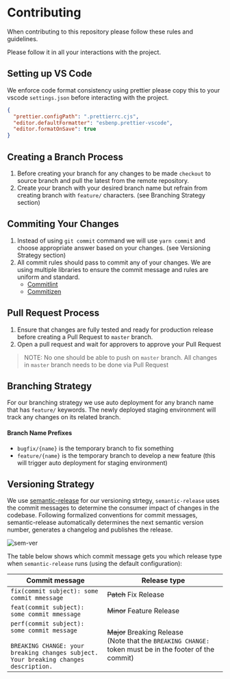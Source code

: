# Contributing

When contributing to this repository please follow these rules and guidelines.

Please follow it in all your interactions with the project.

## Setting up VS Code

We enforce code format consistency using prettier please copy this to your vscode `settings.json` before interacting with the project.

```json
{
  "prettier.configPath": ".prettierrc.cjs",
  "editor.defaultFormatter": "esbenp.prettier-vscode",
  "editor.formatOnSave": true
}
```

## Creating a Branch Process

1. Before creating your branch for any changes to be made `checkout` to source branch and pull the latest from the remote repository.
2. Create your branch with your desired branch name but refrain from creating branch with `feature/` characters. (see Branching Strategy section)

## Commiting Your Changes

1. Instead of using `git commit` command we will use `yarn commit` and choose appropriate answer based on your changes. (see Versioning Strategy section)
2. All commit rules should pass to commit any of your changes. We are using multiple libraries to ensure the commit message and rules are uniform and standard.
   - [Commitlint](https://commitlint.js.org/)
   - [Commitizen](https://commitizen-tools.github.io/)

## Pull Request Process

1. Ensure that changes are fully tested and ready for production release before creating a Pull Request to `master` branch.
2. Open a pull request and wait for approvers to approve your Pull Request

> NOTE: No one should be able to push on `master` branch.
> All changes in `master` branch needs to be done via Pull Request

## Branching Strategy

For our branching strategy we use auto deployment for any branch name that has `feature/` keywords. The newly deployed staging environment will track any changes on its related branch.

#### **Branch Name Prefixes**

- `bugfix/{name}` is the temporary branch to fix something
- `feature/{name}` is the temporary branch to develop a new feature (this will trigger auto deployment for staging environment)

## Versioning Strategy

We use [semantic-release](https://github.com/semantic-release) for our versioning strtegy, `semantic-release` uses the commit messages to determine the consumer impact of changes in the codebase. Following formalized conventions for commit messages, semantic-release automatically determines the next semantic version number, generates a changelog and publishes the release.

<img src="https://miro.medium.com/max/4800/0*s9t0r3aU04Mi5n3t" alt='sem-ver' />

The table below shows which commit message gets you which release type when `semantic-release` runs (using the default configuration):

| Commit message                                                                                                                               | Release type                                                                                                    |
| -------------------------------------------------------------------------------------------------------------------------------------------- | --------------------------------------------------------------------------------------------------------------- |
| `fix(commit subject): some commit mmessage`                                                                                                  | ~~Patch~~ Fix Release                                                                                           |
| `feat(commit subject): some commit mmessage`                                                                                                 | ~~Minor~~ Feature Release                                                                                       |
| `perf(commit subject): some commit message`<br><br>`BREAKING CHANGE: your breaking changes subject.`<br>`Your breaking changes description.` | ~~Major~~ Breaking Release <br /> (Note that the `BREAKING CHANGE: ` token must be in the footer of the commit) |

